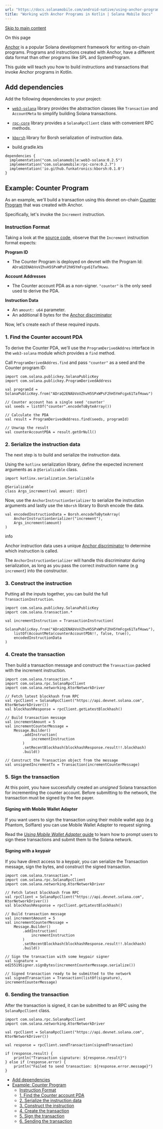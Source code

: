 ```yaml
---
url: "https://docs.solanamobile.com/android-native/using-anchor-programs"
title: "Working with Anchor Programs in Kotlin | Solana Mobile Docs"
---
```


[Skip to main content](https://docs.solanamobile.com/android-native/using-anchor-programs#__docusaurus_skipToContent_fallback)

On this page

[Anchor](https://www.anchor-lang.com/) is a popular Solana development framework for writing on-chain programs. Programs and instructions created with Anchor, have a different data format than other programs like SPL and SystemProgram.

This guide will teach you how to build instructions and transactions that invoke Anchor programs in Kotlin.

## Add dependencies [​](https://docs.solanamobile.com/android-native/using-anchor-programs\#add-dependencies "Direct link to Add dependencies")

Add the following dependencies to your project:

- [`web3-solana`](https://github.com/solana-mobile/web3-core) library provides the abstraction classes like `Transaction` and `AccountMeta` to simplify building Solana transactions.
- [`rpc-core`](https://github.com/solana-mobile/rpc-core) library provides a `SolanaRpcClient` class with convenient RPC methods.
- [`kborsh`](https://github.com/Funkatronics/kBorsh/tree/main) library for Borsh serialization of instruction data.

- build.gradle.kts

```
dependencies {
  implementation("com.solanamobile:web3-solana:0.2.5")
  implementation("com.solanamobile:rpc-core:0.2.7")
  implementation('io.github.funkatronics:kborsh:0.1.0')
}
```

## Example: Counter Program [​](https://docs.solanamobile.com/android-native/using-anchor-programs\#example-counter-program "Direct link to Example: Counter Program")

As an example, we'll build a transaction using this devnet on-chain [Counter Program](https://github.com/solana-mobile/tutorial-apps/blob/main/AnchorCounterDapp/counter-program/programs/counter-program/src/lib.rs) that was created with Anchor.

Specifically, let's invoke the `Increment` instruction.

### Instruction Format [​](https://docs.solanamobile.com/android-native/using-anchor-programs\#instruction-format "Direct link to Instruction Format")

Taking a look at the [source code](https://github.com/solana-mobile/tutorial-apps/blob/main/AnchorCounterDapp/counter-program/programs/counter-program/src/lib.rs#L43), observe that the `Increment` instruction format expects:

**Program ID**

- The Counter Program is deployed on devnet with the Program Id: `ADraQ2ENAbVoVZhvH5SPxWPsF2hH5YmFcgx61TafHuwu`.

**Account Addresses**

- The Counter account PDA as a non-signer. `"counter"` is the only seed used to derive the PDA.

**Instruction Data**

- An `amount: u64` parameter.
- An additional 8 bytes for the [Anchor discriminator](https://book.anchor-lang.com/anchor_bts/discriminator.html)

Now, let's create each of these required inputs.

### 1\. Find the Counter account PDA [​](https://docs.solanamobile.com/android-native/using-anchor-programs\#1-find-the-counter-account-pda "Direct link to 1. Find the Counter account PDA")

To derive the Counter PDA, we'll use the `ProgramDerivedAddres` interface in the `web3-solana` module which provides a `find` method.

Call `ProgramDerivedAddres.find` and pass `"counter"` as a seed and the Counter program ID:

```codeBlockLines_e6Vv
import com.solana.publickey.SolanaPublicKey
import com.solana.publickey.ProgramDerivedAddress

val programId = SolanaPublicKey.from("ADraQ2ENAbVoVZhvH5SPxWPsF2hH5YmFcgx61TafHuwu")

// Counter account has a single seed 'counter'
val seeds = listOf("counter".encodeToByteArray())

// Calculate the PDA
val result = ProgramDerivedAddress.find(seeds, programId)

// Unwrap the result
val counterAccountPDA = result.getOrNull()

```

### 2\. Serialize the instruction data [​](https://docs.solanamobile.com/android-native/using-anchor-programs\#2-serialize-the-instruction-data "Direct link to 2. Serialize the instruction data")

The next step is to build and serialize the instruction data.

Using the `kotlinx` serialization library, define the expected increment arguments as a `@Serializable` class.

```codeBlockLines_e6Vv
import kotlinx.serialization.Serializable

@Serializable
class Args_increment(val amount: UInt)

```

Now, use the `AnchorInstructionSerializer` to serialize the instruction arguments and lastly use the `kBorsh` library to Borsh encode the data.

```codeBlockLines_e6Vv
val encodedInstructionData = Borsh.encodeToByteArray(
    AnchorInstructionSerializer("increment"),
    Args_increment(amount)
)

```

info

Anchor instruction data uses a unique [Anchor discriminator](https://book.anchor-lang.com/anchor_bts/discriminator.html) to determine which instruction is called.

The `AnchorInstructionSerializer` will handle this discriminator during serialization, as long as you pass the correct instruction name (e.g `increment`) into the constructor.

### 3\. Construct the instruction [​](https://docs.solanamobile.com/android-native/using-anchor-programs\#3-construct-the-instruction "Direct link to 3. Construct the instruction")

Putting all the inputs together, you can build the full `TransactionInstruction`.

```codeBlockLines_e6Vv
import com.solana.publickey.SolanaPublicKey
import com.solana.transaction.*

val incrementInstruction = TransactionInstruction(
    SolanaPublicKey.from("ADraQ2ENAbVoVZhvH5SPxWPsF2hH5YmFcgx61TafHuwu"),
    listOf(AccountMeta(counterAccountPDA!!, false, true)),
    encodedInstructionData
)

```

### 4\. Create the transaction [​](https://docs.solanamobile.com/android-native/using-anchor-programs\#4-create-the-transaction "Direct link to 4. Create the transaction")

Then build a transaction message and construct the `Transaction` packed with the increment instruction.

```codeBlockLines_e6Vv
import com.solana.transaction.*
import com.solana.rpc.SolanaRpcClient
import com.solana.networking.KtorNetworkDriver

// Fetch latest blockhash from RPC
val rpcClient = SolanaRpcClient("https://api.devnet.solana.com", KtorNetworkDriver())
val blockhashResponse = rpcClient.getLatestBlockhash()

// Build transaction message
val incrementAmount = 5
val incrementCounterMessage =
    Message.Builder()
        .addInstruction(
            incrementInstruction
        )
        .setRecentBlockhash(blockhashResponse.result!!.blockhash)
        .build()

// Construct the Transaction object from the message
val unsignedIncrementTx = Transaction(incrementCounterMessage)

```

### 5\. Sign the transaction [​](https://docs.solanamobile.com/android-native/using-anchor-programs\#5-sign-the-transaction "Direct link to 5. Sign the transaction")

At this point, you have successfully created an _unsigned_ Solana transaction for incrementing the counter account. Before submitting to the network, the transaction must be signed by the fee payer.

#### Signing with Mobile Wallet Adapter [​](https://docs.solanamobile.com/android-native/using-anchor-programs\#signing-with-mobile-wallet-adapter "Direct link to Signing with Mobile Wallet Adapter")

If you want users to sign the transaction using their mobile wallet app (e.g Phantom, Solflare) you can use Mobile Wallet Adapter to request signing.

Read the [_Using Mobile Wallet Adapter_ guide](https://docs.solanamobile.com/android-native/using_mobile_wallet_adapter#signing-and-sending-transactions) to learn how to prompt users to sign these transactions and submit them to the Solana network.

#### Signing with a keypair [​](https://docs.solanamobile.com/android-native/using-anchor-programs\#signing-with-a-keypair "Direct link to Signing with a keypair")

If you have direct access to a keypair, you can serialize the Transaction message, sign the bytes, and construct the signed transaction.

```codeBlockLines_e6Vv
import com.solana.transaction.*
import com.solana.rpc.SolanaRpcClient
import com.solana.networking.KtorNetworkDriver

// Fetch latest blockhash from RPC
val rpcClient = SolanaRpcClient("https://api.devnet.solana.com", KtorNetworkDriver())
val blockhashResponse = rpcClient.getLatestBlockhash()

// Build transaction message
val incrementAmount = 5
val incrementCounterMessage =
    Message.Builder()
        .addInstruction(
            incrementInstruction
        )
        .setRecentBlockhash(blockhashResponse.result!!.blockhash)
        .build()

// Sign the transaction with some keypair signer
val signature = ed25519Signer.signBytes(incrementCounterMessage.serialize())

// Signed transaction ready to be submitted to the network
val signedTransaction = Transaction(listOf(signature), incrementCounterMessage)

```

### 6\. Sending the transaction [​](https://docs.solanamobile.com/android-native/using-anchor-programs\#6-sending-the-transaction "Direct link to 6. Sending the transaction")

After the transaction is signed, it can be submitted to an RPC using the `SolanaRpcClient` class.

```codeBlockLines_e6Vv
import com.solana.rpc.SolanaRpcClient
import com.solana.networking.KtorNetworkDriver

val rpcClient = SolanaRpcClient("https://api.devnet.solana.com", KtorNetworkDriver())

val response = rpcClient.sendTransaction(signedTransaction)

if (response.result) {
    println("Transaction signature: ${response.result}")
} else if (response.error) {
    println("Failed to send transaction: ${response.error.message}")
}

```

- [Add dependencies](https://docs.solanamobile.com/android-native/using-anchor-programs#add-dependencies)
- [Example: Counter Program](https://docs.solanamobile.com/android-native/using-anchor-programs#example-counter-program)
  - [Instruction Format](https://docs.solanamobile.com/android-native/using-anchor-programs#instruction-format)
  - [1\. Find the Counter account PDA](https://docs.solanamobile.com/android-native/using-anchor-programs#1-find-the-counter-account-pda)
  - [2\. Serialize the instruction data](https://docs.solanamobile.com/android-native/using-anchor-programs#2-serialize-the-instruction-data)
  - [3\. Construct the instruction](https://docs.solanamobile.com/android-native/using-anchor-programs#3-construct-the-instruction)
  - [4\. Create the transaction](https://docs.solanamobile.com/android-native/using-anchor-programs#4-create-the-transaction)
  - [5\. Sign the transaction](https://docs.solanamobile.com/android-native/using-anchor-programs#5-sign-the-transaction)
  - [6\. Sending the transaction](https://docs.solanamobile.com/android-native/using-anchor-programs#6-sending-the-transaction)